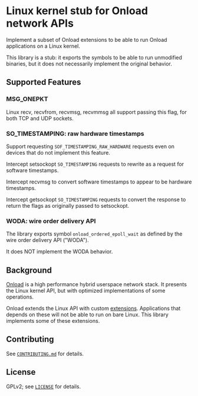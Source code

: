 # Linux kernel stub for Onload network APIs

Implement a subset of Onload extensions to be able to run Onload
applications on a Linux kernel.

This library is a stub: it exports the symbols to be able to run
unmodified binaries, but it does not necessarily implement the
original behavior.

## Supported Features

### MSG\_ONEPKT

Linux recv, recvfrom, recvmsg, recvmmsg all support passing this flag,
for both TCP and UDP sockets.

### SO\_TIMESTAMPING: raw hardware timestamps

Support requesting `SOF_TIMESTAMPING_RAW_HARDWARE` requests even on
devices that do not implement this feature.

Intercept setsockopt `SO_TIMESTAMPING` requests to rewrite as a
request for software timestamps.

Intercept recvmsg to convert software timestamps to appear to be
hardware timestamps.

Intercept getsockopt `SO_TIMESTAMPING` requests to convert the
response to return the flags as originally passed to setsockopt.

### WODA: wire order delivery API

The library exports symbol `onload_ordered_epoll_wait` as defined by
the wire order delivery API ("WODA").

It does NOT implement the WODA behavior.

## Background

[Onload](https://github.com/Xilinx-CNS/onload) is a high performance
hybrid userspace network stack. It presents the Linux kernel API, but
with optimized implementations of some operations.

Onload extends the Linux API with custom
[extensions](https://github.com/Xilinx-CNS/onload/blob/master/src/include/onload/extensions.h).
Applications that depends on these will not be able to run on bare
Linux. This library implements some of these extensions.

## Contributing

See [`CONTRIBUTING.md`](CONTRIBUTING.md) for details.

## License

GPLv2; see [`LICENSE`](LICENSE) for details.

